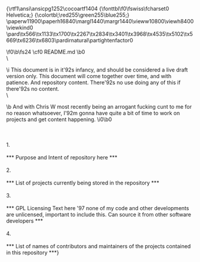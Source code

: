{\rtf1\ansi\ansicpg1252\cocoartf1404
{\fonttbl\f0\fswiss\fcharset0 Helvetica;}
{\colortbl;\red255\green255\blue255;}
\paperw11900\paperh16840\margl1440\margr1440\vieww10800\viewh8400\viewkind0
\pard\tx566\tx1133\tx1700\tx2267\tx2834\tx3401\tx3968\tx4535\tx5102\tx5669\tx6236\tx6803\pardirnatural\partightenfactor0

\f0\b\fs24 \cf0 README.md
\b0 \
\

\i This document is in it\'92s infancy, and should be considered a live draft version only. This document will come together over time, and with patience. And repository content. There\'92s no use doing any of this if there\'92s no content.\
\

\b And with Chris W most recently being an arrogant fucking cunt to me for no reason whatsoever, I\'92m gonna have quite a bit of time to work on projects and get content happening.
\i0\b0 \
\
\
\
1.\
\
*** Purpose and Intent of repository here ***\
\
2.\
\
*** List of projects currently being stored in the repository ***\
\
3.\
\
*** GPL Licensing Text here \'97 none of my code and other developments are unlicensed, important to include this. Can source it from other software developers ***\
\
4.\
\
*** List of names of contributors and maintainers of the projects contained in this repository ***}